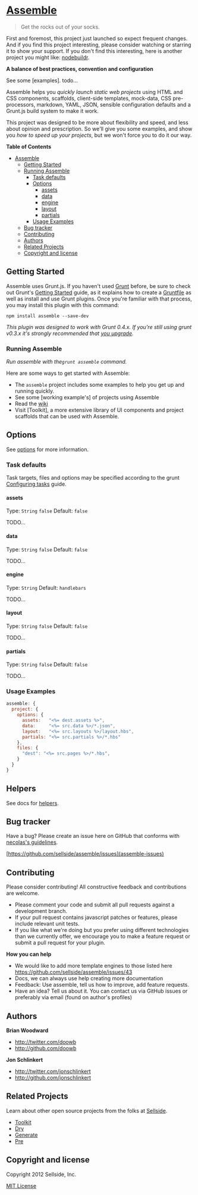 # [Assemble](http://assemble.io)

> Get the rocks out of your socks.


First and foremost, this project just launched so expect frequent changes. And if you find this project interesting, please consider watching or starring it to show your support. If you don't find this interesting, here is another project you might like: [nodebuildr](http://www.youtube.com/watch?v=NgWn7zbgxZ4).


**A balance of best practices, convention and configuration**

See some [examples]. todo...

Assemble helps you _quickly launch static web projects_ using HTML and CSS components, scaffolds, client-side templates, mock-data, CSS pre-processors, markdown, YAML, JSON, sensible configuration defaults and a Grunt.js build system to make it work.

This project was designed to be more about flexibility and speed, and less about opinion and prescription. So we'll give you some examples, and show you _how to speed up your projects_, but we won't force you to do it our way.


**Table of Contents**

- [Assemble](#assemble)
  - [Getting Started](#getting-started)
  - [Running Assemble](#running-assemble)
    - [Task defaults](#task-defaults)
    - [Options](#options)
      - [assets](#assets)
      - [data](#data)
      - [engine](#engine)
      - [layout](#layout)
      - [partials](#partials)
    - [Usage Examples](#usage-examples)
  - [Bug tracker](#bug-tracker)
  - [Contributing](#contributing)
  - [Authors](#authors)
  - [Related Projects](#related-projects)
  - [Copyright and license](#copyright-and-license)


## Getting Started
Assemble uses Grunt.js. If you haven't used [Grunt](http://gruntjs.com/) before, be sure to check out Grunt's [Getting Started](http://gruntjs.com/getting-started) guide, as it explains how to create a [Gruntfile](http://gruntjs.com/sample-gruntfile) as well as install and use Grunt plugins. Once you're familiar with that process, you may install this plugin with this command:

```shell
npm install assemble --save-dev
```

_This plugin was designed to work with Grunt 0.4.x. If you're still using grunt v0.3.x it's strongly recommended that [you upgrade](http://gruntjs.com/upgrading-from-0.3-to-0.4)._


### Running Assemble

_Run assemble with the`grunt assemble` command._

Here are some ways to get started with Assemble:

  * The `assemble` project includes some examples to help you get up and running quickly.
  * See some [working example's] of projects using Assemble
  * Read the [wiki](https://github.com/sellside/assemble/wiki)
  * Visit [Toolkit], a more extensive library of UI components and project scaffolds that can be used with Assemble.



## Options

See [options](assemble-options) for more information.


### Task defaults
Task targets, files and options may be specified according to the grunt [Configuring tasks](http://gruntjs.com/configuring-tasks) guide.



#### assets
Type: `String` `false`
Default: `false`

TODO...


#### data
Type: `String` `false`
Default: `false`

TODO...


#### engine
Type: `String`
Default: `handlebars`

TODO...


#### layout
Type: `String` `false`
Default: `false`

TODO...


#### partials
Type: `String` `false`
Default: `false`

TODO...



### Usage Examples

```js
assemble: {
  project: {
    options: {
      assets:   "<%= dest.assets %>",
      data:     "<%= src.data %>/*.json",
      layout:   "<%= src.layouts %>/layout.hbs",
      partials: "<%= src.partials %>/*.hbs"
    },
    files: {
      "dest": "<%= src.pages %>/*.hbs",
    }
  }
}
```

## Helpers

See docs for [helpers](assemble-helpers).



## Bug tracker
Have a bug? Please create an issue here on GitHub that conforms with [necolas's guidelines](https://github.com/necolas/issue-guidelines).

[https://github.com/sellside/assemble/issues](assemble-issues)



## Contributing

Please consider contributing! All constructive feedback and contributions are welcome.

  * Please comment your code and submit all pull requests against a development branch.
  * If your pull request contains javascript patches or features, please include relevant unit tests.
  * If you like what we're doing but you prefer using different technologies than we currently offer, we encourage you to make a feature request or submit a pull request for your plugin.


**How you can help**

  * We would like to add more template engines to those listed here https://github.com/sellside/assemble/issues/43
  * Docs, we can always use help creating more documentation
  * Feedback: Use assemble, tell us how to improve, add feature requests.
  * Have an idea? Tell us about it. You can contact us via GitHub issues or preferably via email (found on author's profiles)


## Authors

**Brian Woodward**

+ http://twitter.com/doowb
+ http://github.com/doowb

**Jon Schlinkert**

+ http://twitter.com/jonschlinkert
+ http://github.com/jonschlinkert



## Related Projects
Learn about other open source projects from the folks at [Sellside](http://www.sellside.com).

+ [Toolkit](http://toolkit.io)
+ [Dry](http://dry.io)
+ [Generate](http://generate.github.com)
+ [Pre](http://pre.io)



## Copyright and license

Copyright 2012 Sellside, Inc.

[MIT License](LICENSE-MIT)


[assemble-issues]:  https://github.com/sellside/assemble/issues
[assemble-helpers]: https://github.com/sellside/assemble/blob/master/docs/helpers.md
[assemble-options]: https://github.com/sellside/assemble/docs/options.md